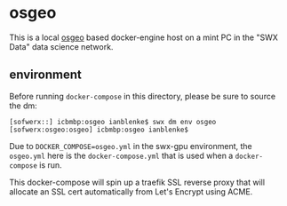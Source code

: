 # osgeo

This is a local [osgeo](http://www.osgeo.org/) based docker-engine host on a mint PC in the "SWX Data" data science network.

## environment

Before running `docker-compose` in this directory, please be sure to source the dm:

    [sofwerx::] icbmbp:osgeo ianblenke$ swx dm env osgeo
    [sofwerx:osgeo:osgeo] icbmbp:osgeo ianblenke$

Due to `DOCKER_COMPOSE=osgeo.yml` in the swx-gpu environment, the `osgeo.yml` here is the `docker-compose.yml` that is used when a `docker-compose` is run.

This docker-compose will spin up a traefik SSL reverse proxy that will allocate an SSL cert automatically from Let's Encrypt using ACME.

